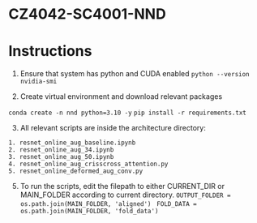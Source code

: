 # CZ4042-SC4001-NND

# Instructions
  1. Ensure that system has python and CUDA enabled
`python --version`
`nvidia-smi`
  
  2.  Create virtual environment and download relevant packages

  `conda create -n nnd python=3.10 -y`
    `pip install -r requirements.txt`

  3. All relevant scripts are inside the architecture directory:

    1. resnet_online_aug_baseline.ipynb
    2. resnet_online_aug_34.ipynb
    3. resnet_online_aug_50.ipynb
    4. resnet_online_aug_crisscross_attention.py
    5. resnet_online_deformed_aug_conv.py 

  5. To run the scripts, edit the filepath to either CURRENT_DIR or MAIN_FOLDER according to current directory.
    `OUTPUT_FOLDER = os.path.join(MAIN_FOLDER, 'aligned') ` 
    `FOLD_DATA = os.path.join(MAIN_FOLDER, 'fold_data') `



